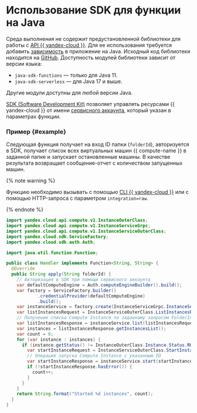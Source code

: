 # Использование SDK для функции на Java

Среда выполнения не содержит предустановленной библиотеки для работы с [API {{ yandex-cloud }}](../../../api-design-guide/). Для ее использования требуется добавить [зависимость](dependencies.md) в приложение на Java. Исходный код библиотеки находится на [GitHub](https://github.com/yandex-cloud/java-sdk). Доступность модулей библиотеки зависит от версии языка:

* `java-sdk-functions` — только для Java 11.
* `java-sdk-serverless` — для Java 17 и выше.

Другие модули доступны для любой версии Java.

[SDK (Software Development Kit)](https://ru.wikipedia.org/wiki/SDK) позволяет управлять ресурсами {{ yandex-cloud }} от имени [сервисного аккаунта](../../operations/function-sa.md), который указан в параметрах функции.

### Пример {#example}

Следующая функция получает на вход ID папки (`folderId`), авторизуется в SDK, получает список всех виртуальных машин {{ compute-name }} в заданной папке и запускает остановленные машины. В качестве результата возвращает сообщение-отчет с количеством запущенных машин.

{% note warning %}

Функцию необходимо вызывать с помощью [CLI {{ yandex-cloud }}](../../concepts/function-invoke.md) или с помощью HTTP-запроса с параметром `integration=raw`.

{% endnote %}

```java
import yandex.cloud.api.compute.v1.InstanceOuterClass;
import yandex.cloud.api.compute.v1.InstanceServiceGrpc;
import yandex.cloud.api.compute.v1.InstanceServiceOuterClass;
import yandex.cloud.sdk.ServiceFactory;
import yandex.cloud.sdk.auth.Auth;

import java.util.function.Function;

public class Handler implements Function<String, String> {
  @Override
  public String apply(String folderId) {
    // Авторизация в SDK при помощи сервисного аккаунта
    var defaultComputeEngine = Auth.computeEngineBuilder().build();
    var factory = ServiceFactory.builder()
            .credentialProvider(defaultComputeEngine)
            .build();
    var instanceService = factory.create(InstanceServiceGrpc.InstanceServiceBlockingStub.class, InstanceServiceGrpc::newBlockingStub);
    var listInstancesRequest = InstanceServiceOuterClass.ListInstancesRequest.newBuilder().setFolderId(folderId).build();
    // Получение списка Compute Instance по заданному запросом FolderId
    var listInstancesResponse = instanceService.list(listInstancesRequest);
    var instances = listInstancesResponse.getInstancesList();
    var count = 0;
    for (var instance : instances) {
      if (instance.getStatus() != InstanceOuterClass.Instance.Status.RUNNING) {
        var startInstanceRequest = InstanceServiceOuterClass.StartInstanceRequest.newBuilder().setInstanceId(instance.getId()).build();
        // Операция запуска Compute Instance с указанным ID
        var startInstanceResponse = instanceService.start(startInstanceRequest);
        if (!startInstanceResponse.hasError()) {
          count++;
        }
      }
    }
    return String.format("Started %d instances", count);
  }
}
```